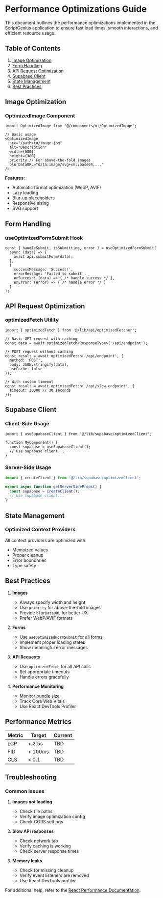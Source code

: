 # Performance Optimizations Guide

This document outlines the performance optimizations implemented in the ScriptGenius application to ensure fast load times, smooth interactions, and efficient resource usage.

## Table of Contents
1. [Image Optimization](#image-optimization)
2. [Form Handling](#form-handling)
3. [API Request Optimization](#api-request-optimization)
4. [Supabase Client](#supabase-client)
5. [State Management](#state-management)
6. [Best Practices](#best-practices)

## Image Optimization

### OptimizedImage Component

```tsx
import OptimizedImage from '@/components/ui/OptimizedImage';

// Basic usage
<OptimizedImage 
  src="/path/to/image.jpg"
  alt="Description"
  width={500}
  height={300}
  priority // For above-the-fold images
  blurDataURL="data:image/svg+xml;base64,..."
/>
```

**Features:**
- Automatic format optimization (WebP, AVIF)
- Lazy loading
- Blur-up placeholders
- Responsive sizing
- SVG support

## Form Handling

### useOptimizedFormSubmit Hook

```tsx
const { handleSubmit, isSubmitting, error } = useOptimizedFormSubmit(
  async (data) => {
    await api.submitForm(data);
  },
  {
    successMessage: 'Success!',
    errorMessage: 'Failed to submit',
    onSuccess: (data) => { /* handle success */ },
    onError: (error) => { /* handle error */ }
  }
);
```

## API Request Optimization

### optimizedFetch Utility

```tsx
import { optimizedFetch } from '@/lib/api/optimizedFetcher';

// Basic GET request with caching
const data = await optimizedFetch<ResponseType>('/api/endpoint');

// POST request without caching
const result = await optimizedFetch('/api/endpoint', {
  method: 'POST',
  body: JSON.stringify(data),
  useCache: false
});

// With custom timeout
const result = await optimizedFetch('/api/slow-endpoint', {
  timeout: 30000 // 30 seconds
});
```

## Supabase Client

### Client-Side Usage

```tsx
import { useSupabaseClient } from '@/lib/supabase/optimizedClient';

function MyComponent() {
  const supabase = useSupabaseClient();
  // Use supabase client...
}
```

### Server-Side Usage

```ts
import { createClient } from '@/lib/supabase/optimizedClient';

export async function getServerSideProps() {
  const supabase = createClient();
  // Use supabase client...
}
```

## State Management

### Optimized Context Providers

All context providers are optimized with:
- Memoized values
- Proper cleanup
- Error boundaries
- Type safety

## Best Practices

1. **Images**
   - Always specify width and height
   - Use `priority` for above-the-fold images
   - Provide `blurDataURL` for better UX
   - Prefer WebP/AVIF formats

2. **Forms**
   - Use `useOptimizedFormSubmit` for all forms
   - Implement proper loading states
   - Show meaningful error messages

3. **API Requests**
   - Use `optimizedFetch` for all API calls
   - Set appropriate timeouts
   - Handle errors gracefully

4. **Performance Monitoring**
   - Monitor bundle size
   - Track Core Web Vitals
   - Use React DevTools Profiler

## Performance Metrics

| Metric | Target | Current |
|--------|--------|---------|
| LCP    | < 2.5s | TBD     |
| FID    | < 100ms| TBD     |
| CLS    | < 0.1  | TBD     |

## Troubleshooting

### Common Issues
1. **Images not loading**
   - Check file paths
   - Verify image optimization config
   - Check CORS settings

2. **Slow API responses**
   - Check network tab
   - Verify caching is working
   - Check server response times

3. **Memory leaks**
   - Check for missing cleanup
   - Verify event listeners are removed
   - Use React DevTools profiler

For additional help, refer to the [React Performance Documentation](https://reactjs.org/docs/optimizing-performance.html).
